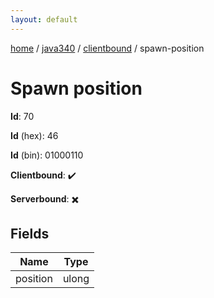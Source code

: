 ```yaml
---
layout: default
---
```


[home](/)  /  [java340](/protocol/java340)  /  [clientbound](/protocol/java340/clientbound)  /  spawn-position

# Spawn position

**Id**: 70

**Id** (hex): 46

**Id** (bin): 01000110

**Clientbound**: ✔️

**Serverbound**: ✖️

## Fields

Name | Type
---|---
position | ulong
